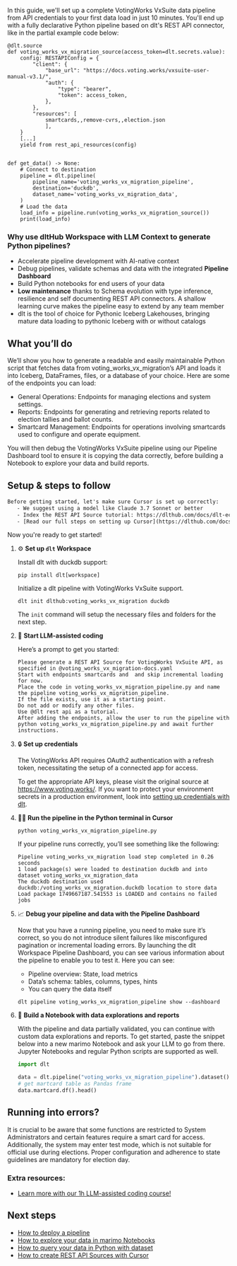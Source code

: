 In this guide, we'll set up a complete VotingWorks VxSuite data pipeline from API credentials to your first data load in just 10 minutes. You'll end up with a fully declarative Python pipeline based on dlt's REST API connector, like in the partial example code below:

```python-outcome
@dlt.source
def voting_works_vx_migration_source(access_token=dlt.secrets.value):
    config: RESTAPIConfig = {
        "client": {
            "base_url": "https://docs.voting.works/vxsuite-user-manual-v3.1/",
            "auth": {
                "type": "bearer",
                "token": access_token,
            },
        },
        "resources": [
            smartcards,,remove-cvrs,,election.json
            ],
    }
    [...]
    yield from rest_api_resources(config)


def get_data() -> None:
    # Connect to destination
    pipeline = dlt.pipeline(
        pipeline_name='voting_works_vx_migration_pipeline',
        destination='duckdb',
        dataset_name='voting_works_vx_migration_data', 
    )
    # Load the data
    load_info = pipeline.run(voting_works_vx_migration_source())
    print(load_info) 
```

### Why use dltHub Workspace with LLM Context to generate Python pipelines?

- Accelerate pipeline development with AI-native context
- Debug pipelines, validate schemas and data with the integrated **Pipeline Dashboard**
- Build Python notebooks for end users of your data
- **Low maintenance** thanks to Schema evolution with type inference, resilience and self documenting REST API connectors. A shallow learning curve makes the pipeline easy to extend by any team member
- dlt is the tool of choice for Pythonic Iceberg Lakehouses, bringing mature data loading to pythonic Iceberg with or without catalogs

## What you’ll do

We’ll show you how to generate a readable and easily maintainable Python script that fetches data from voting_works_vx_migration’s API and loads it into Iceberg, DataFrames, files, or a database of your choice. Here are some of the endpoints you can load:

- General Operations: Endpoints for managing elections and system settings.
- Reports: Endpoints for generating and retrieving reports related to election tallies and ballot counts.
- Smartcard Management: Endpoints for operations involving smartcards used to configure and operate equipment.

You will then debug the VotingWorks VxSuite pipeline using our Pipeline Dashboard tool to ensure it is copying the data correctly, before building a Notebook to explore your data and build reports.

## Setup & steps to follow

```default
Before getting started, let's make sure Cursor is set up correctly:
   - We suggest using a model like Claude 3.7 Sonnet or better
   - Index the REST API Source tutorial: https://dlthub.com/docs/dlt-ecosystem/verified-sources/rest_api/ and add it to context as **@dlt rest api**
   - [Read our full steps on setting up Cursor](https://dlthub.com/docs/dlt-ecosystem/llm-tooling/cursor-restapi#23-configuring-cursor-with-documentation)
```

Now you're ready to get started!

1. ⚙️ **Set up `dlt` Workspace**
    
    Install dlt with duckdb support:
    ```shell
    pip install dlt[workspace]
    ```

    Initialize a dlt pipeline with VotingWorks VxSuite support.
    ```shell
    dlt init dlthub:voting_works_vx_migration duckdb
    ```

    The `init` command will setup the necessary files and folders for the next step.
    
2. 🤠 **Start LLM-assisted coding**
    
    Here’s a prompt to get you started:
    
    ```prompt
    Please generate a REST API Source for VotingWorks VxSuite API, as specified in @voting_works_vx_migration-docs.yaml 
    Start with endpoints smartcards and  and skip incremental loading for now. 
    Place the code in voting_works_vx_migration_pipeline.py and name the pipeline voting_works_vx_migration_pipeline. 
    If the file exists, use it as a starting point. 
    Do not add or modify any other files. 
    Use @dlt rest api as a tutorial. 
    After adding the endpoints, allow the user to run the pipeline with python voting_works_vx_migration_pipeline.py and await further instructions.
    ```

    
3. 🔒 **Set up credentials** 
    
    The VotingWorks API requires OAuth2 authentication with a refresh token, necessitating the setup of a connected app for access.
    
    To get the appropriate API keys, please visit the original source at https://www.voting.works/.
    If you want to protect your environment secrets in a production environment, look into [setting up credentials with dlt](https://dlthub.com/docs/walkthroughs/add_credentials).
    
4. 🏃‍♀️ **Run the pipeline in the Python terminal in Cursor**
    
    ```shell
    python voting_works_vx_migration_pipeline.py
    ```
    
    If your pipeline runs correctly, you’ll see something like the following:
    
    ```shell
    Pipeline voting_works_vx_migration load step completed in 0.26 seconds
    1 load package(s) were loaded to destination duckdb and into dataset voting_works_vx_migration_data
    The duckdb destination used duckdb:/voting_works_vx_migration.duckdb location to store data
    Load package 1749667187.541553 is LOADED and contains no failed jobs
    ```
    
5. 📈 **Debug your pipeline and data with the Pipeline Dashboard**

    Now that you have a running pipeline, you need to make sure it’s correct, so you do not introduce silent failures like misconfigured pagination or incremental loading errors. By launching the dlt Workspace Pipeline Dashboard, you can see various information about the pipeline to enable you to test it. Here you can see:
    - Pipeline overview: State, load metrics
    - Data’s schema: tables, columns, types, hints
    - You can query the data itself
    
    ```shell
    dlt pipeline voting_works_vx_migration_pipeline show --dashboard
    ```
    
6. 🐍 **Build a Notebook with data explorations and reports**

    With the pipeline and data partially validated, you can continue with custom data explorations and reports. To get started, paste the snippet below into a new marimo Notebook and ask your LLM to go from there. Jupyter Notebooks and regular Python scripts are supported as well.

    
    ```python
    import dlt

   data = dlt.pipeline("voting_works_vx_migration_pipeline").dataset()
   # get martcard table as Pandas frame
   data.martcard.df().head()
    ```

## Running into errors?

It is crucial to be aware that some functions are restricted to System Administrators and certain features require a smart card for access. Additionally, the system may enter test mode, which is not suitable for official use during elections. Proper configuration and adherence to state guidelines are mandatory for election day.

### Extra resources:

- [Learn more with our 1h LLM-assisted coding course!](https://www.youtube.com/watch?v=GGid70rnJuM)

## Next steps

- [How to deploy a pipeline](https://dlthub.com/docs/walkthroughs/deploy-a-pipeline)
- [How to explore your data in marimo Notebooks](https://dlthub.com/docs/general-usage/dataset-access/marimo)
- [How to query your data in Python with dataset](https://dlthub.com/docs/general-usage/dataset-access/dataset)
- [How to create REST API Sources with Cursor](https://dlthub.com/docs/dlt-ecosystem/llm-tooling/cursor-restapi)